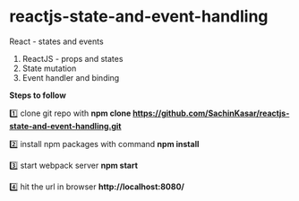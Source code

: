 # reactjs-state-and-event-handling
React - states and events

1. ReactJS - props and states
2. State mutation 
3. Event handler and binding


**Steps to follow**

:one: clone git repo with 
**npm clone https://github.com/SachinKasar/reactjs-state-and-event-handling.git**

:two: install npm packages with command
**npm install**

:three: start webpack server
**npm start**

:four: hit the url in browser **http://localhost:8080/**

